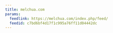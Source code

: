 ```yaml
---
title: melchua.com
params:
  feedlink: https://melchua.com/index.php/feed/
  feedid: c7bd6bf4d17f1c995a76ff11d04442dc
---
```

